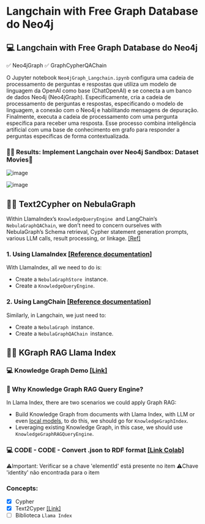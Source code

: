 # Langchain with Free Graph Database do Neo4j

## 💻  Langchain with Free Graph Database do Neo4j
✅ Neo4jGraph
✅ GraphCypherQAChain

O Jupyter notebook `Neo4jGraph_Langchain.ipynb` configura uma cadeia de processamento de perguntas e respostas que utiliza um modelo de linguagem da OpenAI como base (ChatOpenAI) e se conecta a um banco de dados Neo4j (Neo4jGraph). Especificamente, cria a cadeia de processamento de perguntas e respostas, especificando o modelo de linguagem, a conexão com o Neo4j e habilitando mensagens de depuração. Finalmente, executa a cadeia de processamento com uma pergunta específica para receber uma resposta. Esse processo combina inteligência artificial com uma base de conhecimento em grafo para responder a perguntas específicas de forma contextualizada.


###  👩‍💻 Results: Implement Langchain over Neo4j Sandbox: Dataset Movies

![image](https://github.com/lauraparra28/Graphs/assets/10816198/80e1e7ff-22ba-418c-bcba-aef5e74e15cf)

![image](https://miro.medium.com/v2/resize:fit:1400/1*aIPT_zo4zQnsQbRP3s8Tpg.png)


## 🕵️‍♀️ Text2Cypher on NebulaGraph
Within LlamaIndex’s `KnowledgeQueryEngine `and LangChain’s `NebulaGraphQAChain`, we don’t need to concern ourselves with NebulaGraph’s Schema retrieval, Cypher statement generation prompts, various LLM calls, result processing, or linkage. [[Ref]](https://siwei.io/en/llm-text-to-nebulagraph-query/)

### 1. Using LlamaIndex [[Reference documentation]](https://gpt-index.readthedocs.io/en/latest/examples/query_engine/knowledge_graph_query_engine.html)

With LlamaIndex, all we need to do is:

- Create a `NebulaGraphStore `instance.
- Create a `KnowledgeQueryEngine`.

### 2. Using LangChain [[Reference documentation]](https://python.langchain.com/docs/modules/chains/additional/graph_nebula_qa)
Similarly, in Langchain, we just need to:

- Create a `NebulaGraph `instance.
- Create a `NebulaGraphQAChain `instance.

## 🕵️‍♀️ KGraph RAG Llama Index 
### 💻 Knowledge Graph Demo [[Link]](https://docs.llamaindex.ai/en/stable/examples/index_structs/knowledge_graph/KnowledgeGraphDemo.html)


### 📃 Why Knowledge Graph RAG Query Engine?

In Llama Index, there are two scenarios we could apply Graph RAG:

- Build Knowledge Graph from documents with Llama Index, with LLM or even [local models](https://colab.research.google.com/drive/1G6pcR0pXvSkdMQlAK_P-IrYgo-_staxd?usp=sharing), to do this, we should go for `KnowledgeGraphIndex`.
- Leveraging existing Knowledge Graph, in this case, we should use `KnowledgeGraphRAGQueryEngine`.

###  💻 CODE - CODE - Convert .json to RDF format [[Link Colab]](https://colab.research.google.com/drive/1k_UPxolACruYuhDTubPT0iD2vcn6mUNl?usp=sharing) 
⚠️Important: Verificar se a chave 'elementId' está presente no item
⚠️Chave 'identity' não encontrada para o item

### Concepts: 
- [x]  Cypher
- [x]  Text2Cyper [[Link]](https://siwei.io/en/llm-text-to-nebulagraph-query/)
- [ ]  Biblioteca `Llama Index`
